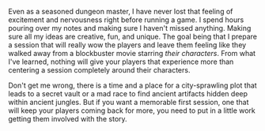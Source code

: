 Even as a seasoned dungeon master, I have never lost that feeling of excitement and nervousness right before running a game. I spend hours pouring over my notes and making sure I haven't missed anything. Making sure all my ideas are creative, fun, and unique. The goal being that I prepare a session that will really wow the players and leave them feeling like they walked away from a blockbuster movie starring *their characters*. From what I've learned, nothing will give your players that experience more than centering a session completely around their characters.

Don't get me wrong, there is a time and a place for a city-sprawling plot that leads to a secret vault or a mad race to find ancient artifacts hidden deep within ancient jungles. But if you want a memorable first session, one that will keep your players coming back for more, you need to put in a little work getting them involved with the story. 